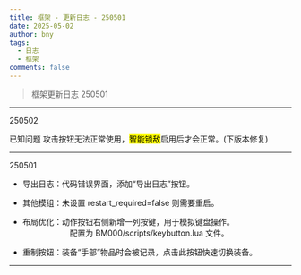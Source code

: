 ```yaml
---
title: 框架 - 更新日志 - 250501
date: 2025-05-02
author: bny
tags:
  - 日志
  - 框架
comments: false
---
```


> 框架更新日志 250501

---

250502

<kbd>已知问题</kbd> 攻击按钮无法正常使用，<mark>智能锁敌</mark>启用后才会正常。(下版本修复)

---

250501

- 导出日志：代码错误界面，添加“导出日志”按钮。  

- 其他模组：未设置 restart_required=false 则需要重启。  

- 布局优化：动作按钮右侧新增一列按键，用于模拟键盘操作。  
　　　　　　配置为 BM000/scripts/keybutton.lua 文件。  

- 重制按钮：装备“手部”物品时会被记录，点击此按钮快速切换装备。  

---
